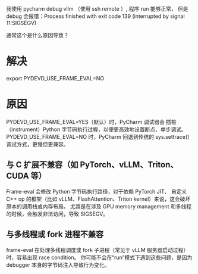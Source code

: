 我使用 pycharm debug  vllm （使用 ssh remote ）, 程序 run 能够正常，
但是debug 会报错：Process finished with exit code 139 (interrupted by signal 11:SIGSEGV)

通常这个是什么原因导致？

# 解决 
export PYDEVD_USE_FRAME_EVAL=NO

# 原因
PYDEVD_USE_FRAME_EVAL=YES（默认）时，PyCharm 调试器会 插桩（instrument）Python 字节码执行过程，以便更高效地设置断点、单步调试。
PYDEVD_USE_FRAME_EVAL=NO 时，PyCharm 回退到传统的 sys.settrace() 调试方式，更慢但更兼容。


## 与 C 扩展不兼容（如 PyTorch、vLLM、Triton、CUDA 等）
Frame-eval 会修改 Python 字节码执行路径，对于依赖 PyTorch JIT、
自定义 C++ op 的框架（比如 vLLM、FlashAttention、Triton kernel）来说，这会破坏原本的调用栈或内存布局。
尤其是在涉及 GPU memory management 和多线程的时候，会触发非法访问，导致 SIGSEGV。

## 与多线程或 fork 进程不兼容
frame-eval 在处理多线程调度或 fork 子进程（常见于 vLLM 服务器启动过程）时，容易出现 race condition。
你可能不会在“run”模式下遇到这些问题，是因为 debugger 本身的字节码注入导致行为变化。